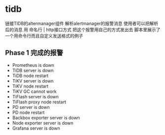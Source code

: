 # tidb
链接TIDB的altermanager组件
解析alertmanager的报警消息
使用者可以把解析后的消息 用 命名行 | http接口方式 把这个报警用自己的方式发出去
脚本里展示了一个用命令行而且自定义发送格式的例子


## Phase 1 完成的报警
* Prometheus is down
* TiDB server is down
* TiDB node restart
* TiKV server is down
* TiKV node restart
* TiKV GC cannot work
* TiFlash server is down
* TiFlash proxy node restart
* PD server is down
* PD node restart
* Backbox exporter server is down
* Node exporter server is down
* Grafana server is down

